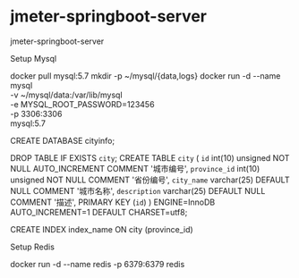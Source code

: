 # jmeter-springboot-server
jmeter-springboot-server

Setup Mysql

docker pull mysql:5.7
mkdir -p ~/mysql/{data,logs}
docker run -d --name mysql \
           -v ~/mysql/data:/var/lib/mysql \
           -e MYSQL_ROOT_PASSWORD=123456 \
           -p 3306:3306 \
           mysql:5.7

CREATE DATABASE cityinfo;

DROP TABLE IF EXISTS  `city`;
CREATE TABLE `city` (
  `id` int(10) unsigned NOT NULL AUTO_INCREMENT COMMENT '城市编号',
  `province_id` int(10) unsigned  NOT NULL COMMENT '省份编号',
  `city_name` varchar(25) DEFAULT NULL COMMENT '城市名称',
  `description` varchar(25) DEFAULT NULL COMMENT '描述',
  PRIMARY KEY (`id`)
) ENGINE=InnoDB AUTO_INCREMENT=1 DEFAULT CHARSET=utf8;

CREATE INDEX index_name ON city (province_id)

Setup Redis

docker run -d --name redis -p 6379:6379 redis
